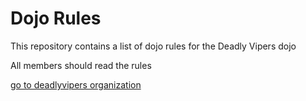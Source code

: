 Dojo Rules
==========

This repository contains a list of dojo rules for the Deadly Vipers dojo

All members should read the rules

[go to deadlyvipers organization](https://github.com/deadlyvipers)

